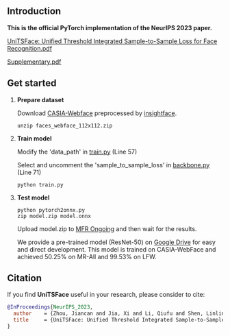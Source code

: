 ## Introduction

**This is the official PyTorch implementation of the NeurIPS 2023 paper.**

[UniTSFace: Unified Threshold Integrated Sample-to-Sample Loss for Face Recognition.pdf]()

[Supplementary.pdf]()


## Get started

1. **Prepare dataset**

    Download [CASIA-Webface](https://drive.google.com/file/d/1KxNCrXzln0lal3N4JiYl9cFOIhT78y1l/view?usp=sharing) preprocessed by [insightface](https://github.com/deepinsight/insightface/blob/master/recognition/_datasets_/README.md).
    ```console
    unzip faces_webface_112x112.zip
    ```

2. **Train model**

    Modify the 'data_path' in [train.py](train.py) (Line 57)

    Select and uncomment the 'sample_to_sample_loss' in [backbone.py](backbone.py) (Line 71)
    ```console
    python train.py
    ```

4. **Test model**
    ```console
    python pytorch2onnx.py
    zip model.zip model.onnx
    ```
    Upload model.zip to [MFR Ongoing](http://iccv21-mfr.com/#/leaderboard/academic) and then wait for the results.

    We provide a pre-trained model (ResNet-50) on [Google Drive](https://drive.google.com/file/d/167zN2NYowc6UyP4CjwPfgW3xM86oUrWD/view?usp=drive_link) for easy and direct development. This model is trained on CASIA-WebFace and achieved 50.25% on MR-All and 99.53% on LFW.

## Citation

If you find **UniTSFace** useful in your research, please consider to cite:

  ```bibtex
  @InProceedings{NeurIPS_2023,
    author    = {Zhou, Jiancan and Jia, Xi and Li, Qiufu and Shen, Linlin and Duan, Jinming},
    title     = {UniTSFace: Unified Threshold Integrated Sample-to-Sample Loss for Face Recognition}
  }
  ```
